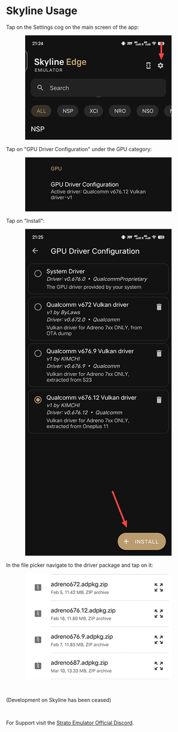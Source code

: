 # Skyline Usage

Tap on the Settings cog on the main screen of the app:

<p align="center"><img src="images/skyline/skyline_settings.png"/></p>

Tap on "GPU Driver Configuration" under the GPU category:

<p align="center"><img src="images/skyline/skyline_gpu.png"/></p>

Tap on "Install":

<p align="center"><img src="images/skyline/skyline_install.png"/></p>

In the file picker navigate to the driver package and tap on it:

<p align="center"><img src="images/skyline/skyline_picker.png"/></p>

<br>

(Development on Skyline has been ceased)

<br>

For Support visit the <a href="https://discord.gg/YhpdhVBmXX">Strato Emulator Official Discord</a>.
